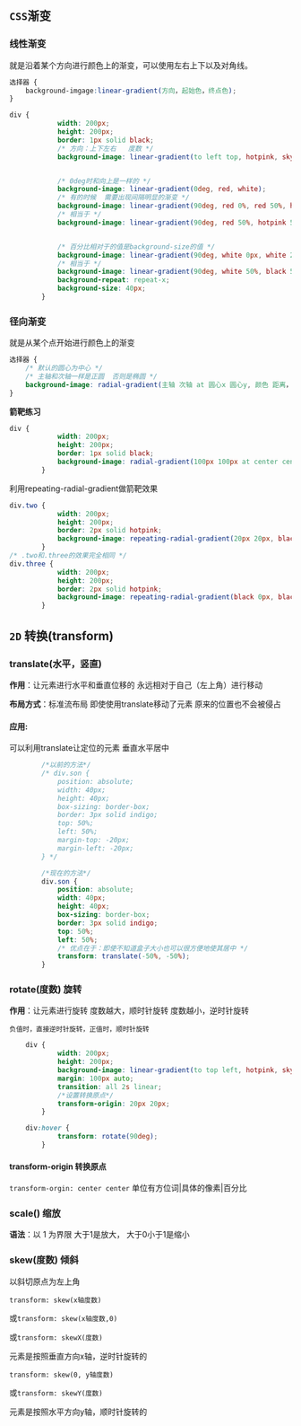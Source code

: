 ## `CSS`渐变

### 线性渐变

就是沿着某个方向进行颜色上的渐变，可以使用左右上下以及对角线。

```css
选择器 {
	background-imgage:linear-gradient(方向，起始色，终点色);
}

div {
            width: 200px;
            height: 200px;
            border: 1px solid black;
            /* 方向：上下左右   度数 */
            background-image: linear-gradient(to left top, hotpink, skyblue);


            /* 0deg时和向上是一样的 */
            background-image: linear-gradient(0deg, red, white);
            /* 有的时候  需要出现间隔明显的渐变 */
            background-image: linear-gradient(90deg, red 0%, red 50%, hotpink 50%, hotpink 100%);
            /* 相当于 */
            background-image: linear-gradient(90deg, red 50%, hotpink 50%);


            /* 百分比相对于的值是background-size的值 */
            background-image: linear-gradient(90deg, white 0px, white 20px, black 20px, black 40px);
            /* 相当于 */
            background-image: linear-gradient(90deg, white 50%, black 50%);
            background-repeat: repeat-x;
            background-size: 40px;
        }
```



### 径向渐变

就是从某个点开始进行颜色上的渐变

```css
选择器 {
    /* 默认的圆心为中心 */
    /* 主轴和次轴一样是正圆  否则是椭圆 */
    background-image: radial-gradient(主轴 次轴 at 圆心x 圆心y, 颜色 距离， 颜色 距离...);
}
```

**箭靶练习**

```css
div {
            width: 200px;
            height: 200px;
            border: 1px solid black;
            background-image: radial-gradient(100px 100px at center center, red 5%, black 5%, black 25%, white 25%, white 45%, black 45%, black 65%, white 65%, white 85%, black 85%, black 105%, white 105%, white 100%);
        }
```

利用repeating-radial-gradient做箭靶效果

```css
div.two {
            width: 200px;
            height: 200px;
            border: 2px solid hotpink;
            background-image: repeating-radial-gradient(20px 20px, black 0%, black 50%, white 50%, white 100%);
        }
/* .two和.three的效果完全相同 */
div.three {
            width: 200px;
            height: 200px;
            border: 2px solid hotpink;
            background-image: repeating-radial-gradient(black 0px, black 10px, white 10px, white 20px);
        }
```



## `2D` 转换(transform)

### translate(水平，竖直)

**作用**：让元素进行水平和垂直位移的  永远相对于自己（左上角）进行移动

**布局方式**：标准流布局 即使使用translate移动了元素  原来的位置也不会被侵占

#### 应用:

可以利用translate让定位的元素 垂直水平居中

```css
        /*以前的方法*/
		/* div.son {
            position: absolute;
            width: 40px;
            height: 40px;
            box-sizing: border-box;
            border: 3px solid indigo;
            top: 50%;
            left: 50%;
            margin-top: -20px;
            margin-left: -20px;
        } */

		/*现在的方法*/
        div.son {
            position: absolute;
            width: 40px;
            height: 40px;
            box-sizing: border-box;
            border: 3px solid indigo;
            top: 50%;
            left: 50%;
            /* 优点在于：即使不知道盒子大小也可以很方便地使其居中 */
            transform: translate(-50%, -50%);
        }
```



### rotate(度数) 旋转

**作用**：让元素进行旋转   度数越大，顺时针旋转   度数越小，逆时针旋转

`负值时，直接逆时针旋转，正值时，顺时针旋转`

```css
	div {
            width: 200px;
            height: 200px;
            background-image: linear-gradient(to top left, hotpink, skyblue);
            margin: 100px auto;
            transition: all 2s linear;
        	/*设置转换原点*/
            transform-origin: 20px 20px;
        }

    div:hover {
            transform: rotate(90deg);
        }
```

#### transform-origin 转换原点

`transform-orgin: center center` 单位有方位词|具体的像素|百分比

### scale() 缩放

**语法**：以 1 为界限  大于1是放大， 大于0小于1是缩小

### skew(度数)  倾斜

以斜切原点为左上角

`transform: skew(x轴度数)`

或`transform: skew(x轴度数,0)`

或`transform: skewX(度数)` 

元素是按照垂直方向x轴，逆时针旋转的

`transform: skew(0, y轴度数)`

或`transform: skewY(度数)`

元素是按照水平方向y轴，顺时针旋转的

